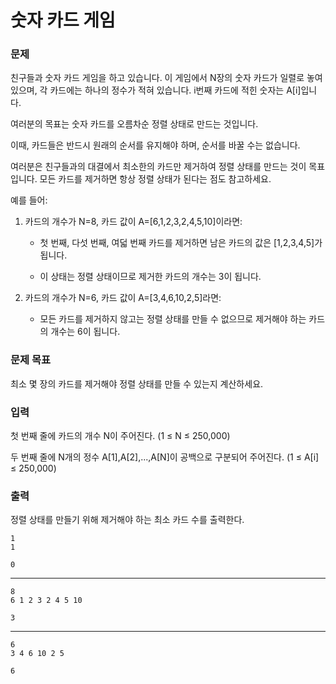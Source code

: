 # 숫자 카드 게임

### 문제

친구들과 숫자 카드 게임을 하고 있습니다. 이 게임에서 N장의 숫자 카드가 일렬로 놓여 있으며, 각 카드에는 하나의 정수가 적혀 있습니다. i번째 카드에 적힌 숫자는 A[i]입니다.

여러분의 목표는 숫자 카드를 오름차순 정렬 상태로 만드는 것입니다.

이때, 카드들은 반드시 원래의 순서를 유지해야 하며, 순서를 바꿀 수는 없습니다.

여러분은 친구들과의 대결에서 최소한의 카드만 제거하여 정렬 상태를 만드는 것이 목표입니다. 모든 카드를 제거하면 항상 정렬 상태가 된다는 점도 참고하세요.

예를 들어:

1. 카드의 개수가 N=8, 카드 값이 A=[6,1,2,3,2,4,5,10]이라면:

   - 첫 번째, 다섯 번째, 여덟 번째 카드를 제거하면 남은 카드의 값은 [1,2,3,4,5]가 됩니다.

   - 이 상태는 정렬 상태이므로 제거한 카드의 개수는 3이 됩니다.

2. 카드의 개수가 N=6, 카드 값이 A=[3,4,6,10,2,5]라면:

   - 모든 카드를 제거하지 않고는 정렬 상태를 만들 수 없으므로 제거해야 하는 카드의 개수는 6이 됩니다.

### 문제 목표

최소 몇 장의 카드를 제거해야 정렬 상태를 만들 수 있는지 계산하세요.

### 입력

첫 번째 줄에 카드의 개수 N이 주어진다. (1 ≤ N ≤ 250,000)

두 번째 줄에 N개의 정수 A[1],A[2],...,A[N]이 공백으로 구분되어 주어진다. (1 ≤ A[i] ≤ 250,000)

### 출력

정렬 상태를 만들기 위해 제거해야 하는 최소 카드 수를 출력한다.

```
1
1
```

```
0
```

---

```
8
6 1 2 3 2 4 5 10
```

```
3
```

---

```
6
3 4 6 10 2 5
```

```
6
```
